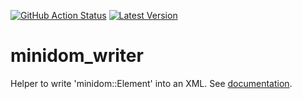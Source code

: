 [![GitHub Action Status][github_actions_badge]][github_actions]
[![Latest Version]][crates.io]

[github_actions_badge]: https://img.shields.io/github/workflow/status/CanalTP/minidom_writer/Continuous%20Integration
[github_actions]: https://github.com/CanalTP/minidom_writer/actions
[Latest Version]: https://img.shields.io/crates/v/minidom_writer.svg    
[crates.io]: https://crates.io/crates/minidom_writer                    

# minidom_writer
Helper to write 'minidom::Element' into an XML. See [documentation](https://docs.rs/minidom_writer).
